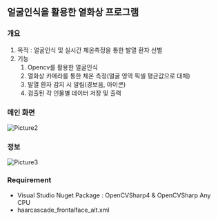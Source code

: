 ## 얼굴인식을 활용한 열화상 프로그램

### 개요
1. 목적 : 얼굴인식 및 실시간 체온측정을 통한 발열 환자 선별
2. 기능
   1) Opencv를  활용한  얼굴인식
   2) 열화상 카메라를 통한 체온 측정(얼굴 영역 픽셀 평균값으로 대체)
   3) 발열 환자 감지 시 알림(경보음, 아이콘)
   4) 검출된 각 인물별 데이터 저장 및 출력

### 메인 화면
![Picture2](https://github.com/kkt8282/SeokTaeJi/assets/63182249/ed199eda-1a1c-411b-b33b-d36e29e25a23)

### 정보
![Picture3](https://github.com/kkt8282/SeokTaeJi/assets/63182249/c58b1953-4eed-495a-9e03-50e10330d606)

### Requirement
* Visual Studio Nuget Package : OpenCVSharp4 & OpenCVSharp Any CPU
* haarcascade_frontalface_alt.xml

